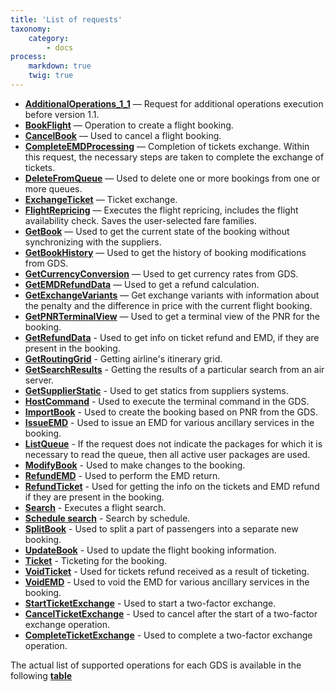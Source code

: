 ```yaml
---
title: 'List of requests'
taxonomy:
    category:
        - docs
process:
    markdown: true
    twig: true
---
```


-   **[AdditionalOperations_1_1](/avia/request/additionaloperations)** — Request for additional operations execution before version 1.1.
-   **[BookFlight](/avia/request/bookflight)** — Operation to create a flight booking.
-   **[CancelBook](/avia/request/cancelbook)** — Used to cancel a flight booking.
-   **[CompleteEMDProcessing](/avia/request/completeexchange)** — Completion of tickets exchange. Within this request, the necessary steps are taken to complete the exchange of tickets.
-   **[DeleteFromQueue](/avia/request/deletefromqueue)** — Used to delete one or more bookings from one or more queues.
-   **[ExchangeTicket](/avia/request/exchangeticket)** — Ticket exchange.
-   **[FlightRepricing](/avia/request/flightrepricing)** — Executes the flight repricing, includes the flight availability check. Saves the user-selected fare families.
-   **[GetBook](/avia/request/request/getbook)** — Used to get the current state of the booking without synchronizing with the suppliers.
-   **[GetBookHistory](/avia/request/getbookhistory)** — Used to get the history of booking modifications from GDS.
-   **[GetCurrencyConversion](/avia/request/getcurrencyconversion)** — Used to get currency rates from GDS.
-   **[GetEMDRefundData](/avia/request/getemdrefunddata)** — Used to get a refund calculation.
-   **[GetExchangeVariants](/avia/request/getexchangevariants)** — Get exchange variants with information about the penalty and the difference in price with the current flight booking.
-   **[GetPNRTerminalView](/avia/request/getpnrterminalview)** — Used to get a terminal view of the PNR for the booking.
-   **[GetRefundData](/avia/request/getrefunddata)** - Used to get info on ticket refund and EMD, if they are present in the booking.
-   **[GetRoutingGrid](/avia/request/getroutinggrid)** - Getting airline's itinerary grid.
-   **[GetSearchResults](/avia/request/getsearchresults)** - Getting the results of a particular search from an air server.
-   **[GetSupplierStatic](/avia/request/getsupplierstatic)** - Used to get statics from suppliers systems.
-   **[HostCommand](/avia/request/hostcommand)** - Used to execute the terminal command in the GDS.
-   **[ImportBook](/avia/request/importbook)** - Used to create the booking based on PNR from the GDS.
-   **[IssueEMD](/avia/request/issueemd)** - Used to issue an EMD for various ancillary services in the booking.
-   **[ListQueue](/avia/request/listqueue)** - If the request does not indicate the packages for which it is necessary to read the queue, then all active user packages are used.
-   **[ModifyBook](/avia/request/modifybook)** - Used to make changes to the booking.
-   **[RefundEMD](/avia/request/refundemd)** - Used to perform the EMD return.
-   **[RefundTicket](/avia/request/refundticket)** - Used for getting the info on the tickets and EMD refund if they are present in the booking.
-   **[Search](/avia/request/search)** - Executes a flight search.
-   **[Schedule search](/avia/request/schedulesearch)** - Search by schedule.
-   **[SplitBook](/avia/request/splitbook)** - Used to split a part of passengers into a separate new booking.
-   **[UpdateBook](/avia/request/updatebook)** - Used to update the flight booking information.
-   **[Ticket](/avia/request/ticket)** - Ticketing for the booking.
-   **[VoidTicket](/avia/request/voidticket)** - Used for tickets refund received as a result of ticketing. 
-   **[VoidEMD](/avia/request/voidemd)** - Used to void the EMD for various ancillary services in the booking.
-   **[StartTicketExchange](/avia/request/startticketexchange)** - Used to start a two-factor exchange.
-   **[CancelTicketExchange](/avia/request/cancelticketexchange)** - Used to cancel after the start of a two-factor exchange operation.
-   **[CompleteTicketExchange](/avia/request/completeticketexchange)** - Used to complete a two-factor exchange operation.

The actual list of supported operations for each GDS is available in the following [**table**](https://docs.google.com/spreadsheets/d/1ufQbczW0UJ8ZoXIFy7ZQKgBa_rnVjA2A77x8bGPAIJw/edit?usp=sharing)